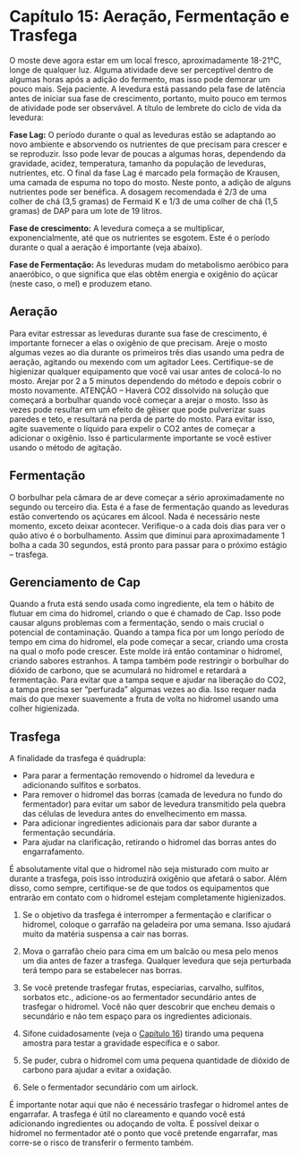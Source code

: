 # Capítulo 15: Aeração, Fermentação e Trasfega

O moste deve agora estar em um local fresco, aproximadamente 18-21°C, longe de qualquer luz. Alguma atividade deve ser perceptível dentro de algumas horas após a adição do fermento, mas isso pode demorar um pouco mais. Seja paciente. A levedura está passando pela fase de latência antes de iniciar sua fase de crescimento, portanto, muito pouco em termos de atividade pode ser observável. A título de lembrete do ciclo de vida da levedura:

**Fase Lag:** O período durante o qual as leveduras estão se adaptando ao novo ambiente e absorvendo os nutrientes de que precisam para crescer e se reproduzir. Isso pode levar de poucas a algumas horas, dependendo da gravidade, acidez, temperatura, tamanho da população de leveduras, nutrientes, etc. O final da fase Lag é marcado pela formação de Krausen, uma camada de espuma no topo do mosto. Neste ponto, a adição de alguns nutrientes pode ser benéfica. A dosagem recomendada é 2/3 de uma colher de chá (3,5 gramas) de Fermaid K e 1/3 de uma colher de chá (1,5 gramas) de DAP para um lote de 19 litros.

**Fase de crescimento:** A levedura começa a se multiplicar, exponencialmente, até que os nutrientes se esgotem. Este é o período durante o qual a aeração é importante (veja abaixo).

**Fase de Fermentação:** As leveduras mudam do metabolismo aeróbico para anaeróbico, o que significa que elas obtêm energia e oxigênio do açúcar (neste caso, o mel) e produzem etano.

## Aeração

Para evitar estressar as leveduras durante sua fase de crescimento, é importante fornecer a elas o oxigênio de que precisam. Areje o mosto algumas vezes ao dia durante os primeiros três dias usando uma pedra de aeração, agitando ou mexendo com um agitador Lees. Certifique-se de higienizar qualquer equipamento que você vai usar antes de colocá-lo no mosto. Arejar por 2 a 5 minutos dependendo do método e depois cobrir o mosto novamente. ATENÇÃO – Haverá CO2 dissolvido na solução que começará a borbulhar quando você começar a arejar o mosto. Isso às vezes pode resultar em um efeito de gêiser que pode pulverizar suas paredes e teto, e resultará na perda de parte do mosto. Para evitar isso, agite suavemente o líquido para expelir o CO2 antes de começar a adicionar o oxigênio. Isso é particularmente importante se você estiver usando o método de agitação.

## Fermentação

O borbulhar pela câmara de ar deve começar a sério aproximadamente no segundo ou terceiro dia. Esta é a fase de fermentação quando as leveduras estão convertendo os açúcares em álcool. Nada é necessário neste momento, exceto deixar acontecer. Verifique-o a cada dois dias para ver o quão ativo é o borbulhamento. Assim que diminui para aproximadamente 1 bolha a cada 30 segundos, está pronto para passar para o próximo estágio – trasfega.

## Gerenciamento de Cap

Quando a fruta está sendo usada como ingrediente, ela tem o hábito de flutuar em cima do hidromel, criando o que é chamado de Cap. Isso pode causar alguns problemas com a fermentação, sendo o mais crucial o potencial de contaminação. Quando a tampa fica por um longo período de tempo em cima do hidromel, ela pode começar a secar, criando uma crosta na qual o mofo pode crescer. Este molde irá então contaminar o hidromel, criando sabores estranhos. A tampa também pode restringir o borbulhar do dióxido de carbono, que se acumulará no hidromel e retardará a fermentação. Para evitar que a tampa seque e ajudar na liberação do CO2, a tampa precisa ser “perfurada” algumas vezes ao dia. Isso requer nada mais do que mexer suavemente a fruta de volta no hidromel usando uma colher higienizada.

## Trasfega

A finalidade da trasfega é quádrupla:

- Para parar a fermentação removendo o hidromel da levedura e adicionando sulfitos e sorbatos.
- Para remover o hidromel das borras (camada de levedura no fundo do fermentador) para evitar um sabor de levedura transmitido pela quebra das células de levedura antes do envelhecimento em massa.
- Para adicionar ingredientes adicionais para dar sabor durante a fermentação secundária.
- Para ajudar na clarificação, retirando o hidromel das borras antes do engarrafamento.

É absolutamente vital que o hidromel não seja misturado com muito ar durante a trasfega, pois isso introduzirá oxigênio que afetará o sabor. Além disso, como sempre, certifique-se de que todos os equipamentos que entrarão em contato com o hidromel estejam completamente higienizados.

1. Se o objetivo da trasfega é interromper a fermentação e clarificar o hidromel, coloque o garrafão na geladeira por uma semana. Isso ajudará muito da matéria suspensa a cair nas borras.

2. Mova o garrafão cheio para cima em um balcão ou mesa pelo menos um dia antes de fazer a trasfega. Qualquer levedura que seja perturbada terá tempo para se estabelecer nas borras.

3. Se você pretende trasfegar frutas, especiarias, carvalho, sulfitos, sorbatos etc., adicione-os ao fermentador secundário antes de trasfegar o hidromel. Você não quer descobrir que encheu demais o secundário e não tem espaço para os ingredientes adicionais.

4. Sifone cuidadosamente (veja o [Capítulo 16](16-siphoning.md)) tirando uma pequena amostra para testar a gravidade específica e o sabor.

5. Se puder, cubra o hidromel com uma pequena quantidade de dióxido de carbono para ajudar a evitar a oxidação.

6. Sele o fermentador secundário com um airlock.

É importante notar aqui que não é necessário trasfegar o hidromel antes de engarrafar. A trasfega é útil no clareamento e quando você está adicionando ingredientes ou adoçando de volta. É possível deixar o hidromel no fermentador até o ponto que você pretende engarrafar, mas corre-se o risco de transferir o fermento também.